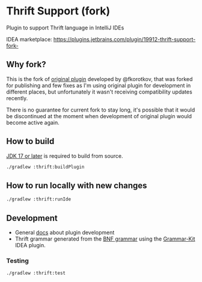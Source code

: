# Thrift Support (fork)

Plugin to support Thrift language in IntelliJ IDEs

IDEA marketplace: https://plugins.jetbrains.com/plugin/19912-thrift-support-fork-

## Why fork?

This is the fork of [original plugin](https://github.com/fkorotkov/intellij-thrift) developed by @fkorotkov, that 
was forked for publishing and few fixes as I'm using original plugin for development in different places, 
but unfortunately it wasn't receiving compatibility updates recently.

There is no guarantee for current fork to stay long, it's possible that it would be discontinued at the moment
when development of original plugin would become active again.

## How to build

[JDK 17 or later](https://adoptium.net/) is required to build from source.

```bash
./gradlew :thrift:buildPlugin
```

## How to run locally with new changes

```bash
./gradlew :thrift:runIde
```

## Development

 - General [docs](https://plugins.jetbrains.com/docs/intellij/welcome.html) about plugin development
 - Thrift grammar generated from the [BNF grammar](./thrift/src/main/grammar/Thrift.bnf) using
the [Grammar-Kit](https://github.com/JetBrains/Grammar-Kit) IDEA plugin. 

### Testing 

```bash
./gradlew :thrift:test
```

